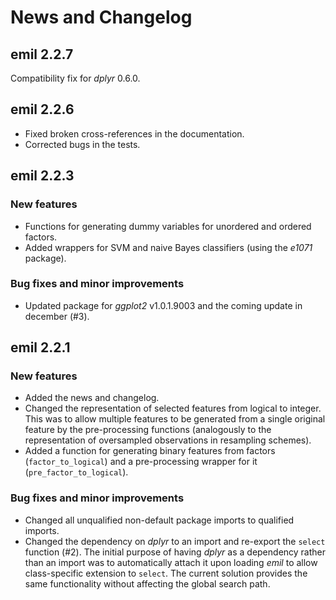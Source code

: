 # News and Changelog

## emil 2.2.7
Compatibility fix for *dplyr* 0.6.0.

## emil 2.2.6
* Fixed broken cross-references in the documentation.
* Corrected bugs in the tests.

## emil 2.2.3
### New features
* Functions for generating dummy variables for unordered and ordered factors.
* Added wrappers for SVM and naive Bayes classifiers (using the *e1071* package).

### Bug fixes and minor improvements
* Updated package for *ggplot2* v1.0.1.9003 and the coming update in december (#3).

## emil 2.2.1
### New features
* Added the news and changelog.
* Changed the representation of selected features from logical to integer.
  This was to allow multiple features to be generated from a single original
  feature by the pre-processing functions (analogously to the representation of
  oversampled observations in resampling schemes).
* Added a function for generating binary features from factors 
  (`factor_to_logical`) and a pre-processing wrapper for it
  (`pre_factor_to_logical`).
  
### Bug fixes and minor improvements
* Changed all unqualified non-default package imports to qualified imports.
* Changed the dependency on *dplyr* to an import and re-export the `select` 
  function (#2). The initial purpose of having *dplyr* as a dependency rather
  than an import was to automatically attach it upon loading *emil* to allow
  class-specific extension to `select`. The current solution provides the same
  functionality without affecting the global search path.
